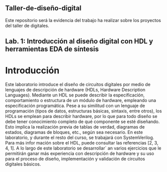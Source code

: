 ## Taller-de-diseño-digital
Este repositorio será la evidencia del trabajo ha realizar sobre los proyectos del taller de digitales.

## Lab. 1: Introducción al diseño digital con HDL y herramientas EDA de síntesis

# Introducción
 Este laboratorio introduce el diseño de circuitos digitales por medio de lenguajes de descripción de hardware (HDLs, Hardware Description Languages). Mediante un HDL se puede describir la especificación, comportamiento o estructura de un módulo de hardware, empleando una especificación programática. Pese a su similitud con un lenguaje de programación (tipos de datos, estructuras básicas, sintaxis, entre otros), los HDLs se emplean para describir hardware, por lo que para todo diseño se debe tener conocimiento completo de qué componente se esté diseñando. Esto
implica la realización previa de tablas de verdad, diagramas de estados, diagramas de bloques, etc., según sea necesario.
 En este laboratorio, y durante el resto del curso, se trabajará con SystemVerilog. Para más infor
mación sobre el HDL, puede consultar las referencias [2, 3, 4, 1].
 A lo largo de este laboratorio se desarrollar´ an varios ejercicios que le permitirán ganar más experiencia con descripción de hardware y su uso para el proceso de diseño, implementación y validación de circuitos digitales básicos.
